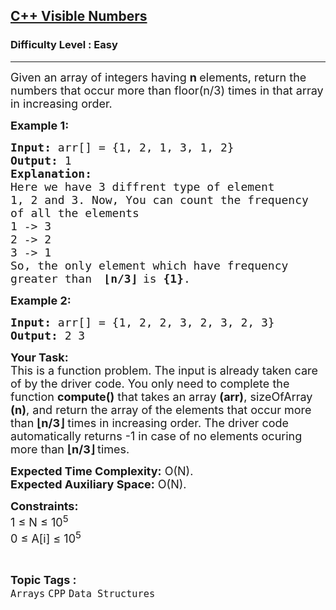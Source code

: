 <h2><a href="https://www.geeksforgeeks.org/problems/c-visible-numbers5542/1?page=7&category=Arrays&difficulty=Easy&status=unsolved&sortBy=submissions">C++ Visible Numbers</a></h2><h3>Difficulty Level : Easy</h3><hr><div class="problems_problem_content__Xm_eO"><p><span style="font-size:18px">Given an array of integers having&nbsp;<strong>n </strong>elements, return the numbers that occur more than floor(n/3) times in that array in increasing order. </span></p>

<p><span style="font-size:18px"><strong>Example 1:</strong></span></p>

<pre><span style="font-size:18px"><strong>Input:</strong> arr[] = {1, 2, 1, 3, 1, 2}
<strong>Output:</strong> 1
<strong>Explanation:</strong>
Here we have 3 diffrent type of element 
1, 2 and 3. Now, You can count the frequency 
of all the elements
1 -&gt; 3
2 -&gt; 2
3 -&gt; 1 
So, the only element which have frequency
greater than </span> <span style="font-size:18px"><strong>⌊n/3⌋</strong></span> <span style="font-size:18px">is <strong>{1}</strong>.
</span></pre>

<p><span style="font-size:18px"><strong>Example 2:</strong></span></p>

<pre><span style="font-size:18px"><strong>Input:</strong> arr[] = {1, 2, 2, 3, 2, 3, 2, 3} <strong>
Output:</strong> 2 3</span></pre>

<p><span style="font-size:18px"><strong>Your Task:</strong><br>
This is a function problem. The input is already taken care of by the driver code. You only need to complete the function <strong>compute()</strong> that takes an array <strong>(arr)</strong>, sizeOfArray <strong>(n)</strong>, and return the array of the elements that occur more than&nbsp;<strong>⌊n/3⌋</strong> times in increasing order. The driver code automatically returns -1 in case of no elements ocuring more than <strong>⌊n/3⌋ </strong>times.</span></p>

<p><span style="font-size:18px"><strong>Expected Time Complexity:</strong>&nbsp;O(N).<br>
<strong>Expected Auxiliary Space:</strong>&nbsp;O(N).</span></p>

<p><span style="font-size:18px"><strong>Constraints:</strong><br>
1 ≤ N ≤ 10<sup>5</sup><br>
0 ≤ A[i] ≤ 10<sup>5</sup></span></p>
</div><br><p><span style=font-size:18px><strong>Topic Tags : </strong><br><code>Arrays</code>&nbsp;<code>CPP</code>&nbsp;<code>Data Structures</code>&nbsp;